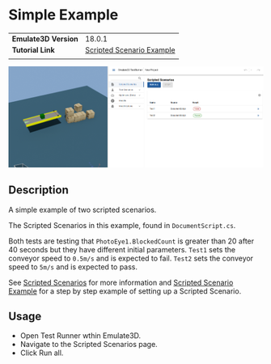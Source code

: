 # Simple Example
|||
|-|-|
|**Emulate3D Version**|18.0.1|
|**Tutorial Link**|[Scripted Scenario Example](https://store.sim3d.com/demo3d_2025/testrunner_scripted_scenario_example)|
|||

![Example Image](ExampleImage.png)

## Description
A simple example of two scripted scenarios.

The Scripted Scenarios in this example, found in `DocumentScript.cs`.

Both tests are testing that `PhotoEye1.BlockedCount` is greater than 20 after 40 seconds but they have different initial parameters.
`Test1` sets the conveyor speed to `0.5m/s` and is expected to fail.
`Test2` sets the conveyor speed to `5m/s` and is expected to pass.

See [Scripted Scenarios](https://store.sim3d.com/demo3d_2025/test_runner_scripted_scenarios) for more information and [Scripted Scenario Example](https://store.sim3d.com/demo3d_2025/testrunner_scripted_scenario_example) for a step by step example of setting up a Scripted Scenario.

## Usage
- Open Test Runner wthin Emulate3D.
- Navigate to the Scripted Scenarios page.
- Click Run all.



